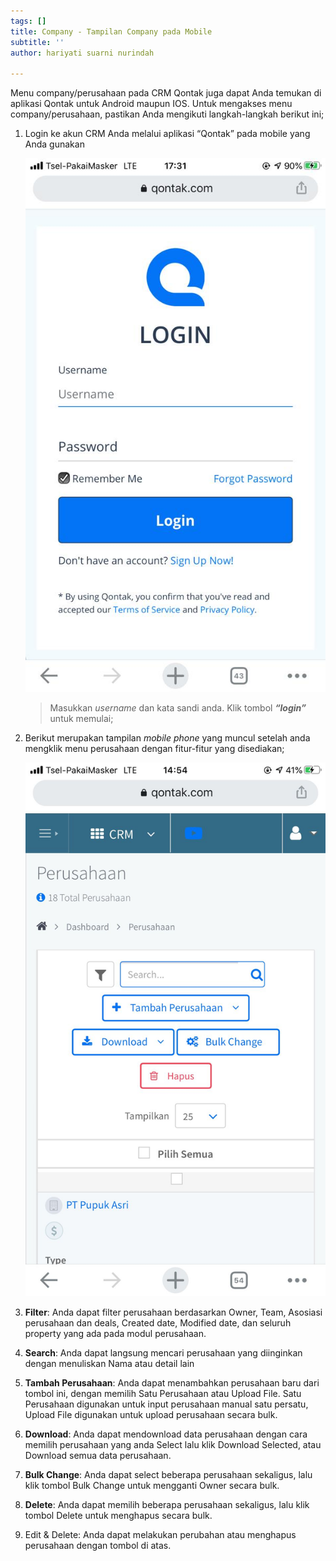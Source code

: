 ```yaml
---
tags: []
title: Company - Tampilan Company pada Mobile
subtitle: ''
author: hariyati suarni nurindah

---
```

Menu company/perusahaan pada CRM Qontak juga dapat Anda temukan di aplikasi Qontak untuk Android maupun IOS. Untuk mengakses menu company/perusahaan, pastikan Anda mengikuti langkah-langkah berikut ini;

1. Login ke akun CRM Anda melalui aplikasi “Qontak” pada mobile yang Anda gunakan

   ![](/uploads/tambahkontak4.jpeg)

   > Masukkan _username_ dan kata sandi anda. Klik tombol **_“login”_** untuk memulai;
2. Berikut merupakan tampilan _mobile phone_ yang muncul setelah anda mengklik menu perusahaan dengan fitur-fitur yang disediakan;

   ![](/uploads/tampilancompanymobile.jpeg)
3. **Filter**: Anda dapat filter perusahaan berdasarkan Owner, Team, Asosiasi perusahaan dan deals, Created date, Modified date, dan seluruh property yang ada pada modul perusahaan.
4. **Search**: Anda dapat langsung mencari perusahaan yang diinginkan dengan menuliskan Nama atau detail lain
5. **Tambah Perusahaan**: Anda dapat menambahkan perusahaan baru dari tombol ini, dengan memilih Satu Perusahaan atau Upload File. Satu Perusahaan digunakan untuk input perusahaan manual satu persatu, Upload File digunakan untuk upload perusahaan secara bulk.
6. **Download**: Anda dapat mendownload data perusahaan dengan cara memilih perusahaan yang anda Select lalu klik Download Selected, atau Download semua data perusahaan.
7. **Bulk Change**: Anda dapat select beberapa perusahaan sekaligus, lalu klik tombol Bulk Change untuk mengganti Owner secara bulk.
8. **Delete**: Anda dapat memilih beberapa perusahaan sekaligus, lalu klik tombol Delete untuk menghapus secara bulk.
9. Edit & Delete: Anda dapat melakukan perubahan atau menghapus perusahaan dengan tombol di atas.